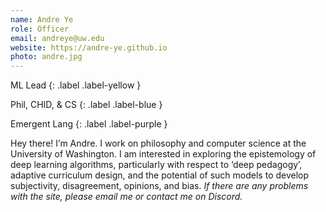 ```yaml
---
name: Andre Ye
role: Officer
email: andreye@uw.edu
website: https://andre-ye.github.io
photo: andre.jpg
---
```


ML Lead
{: .label .label-yellow }

Phil, CHID, & CS
{: .label .label-blue }

Emergent Lang
{: .label .label-purple }

Hey there! I’m Andre. I work on philosophy and computer science at the University of Washington. I am interested in exploring the epistemology of deep learning algorithms, particularly with respect to ‘deep pedagogy’, adaptive curriculum design, and the potential of such models to develop subjectivity, disagreement, opinions, and bias. *If there are any problems with the site, please email me or contact me on Discord.*
